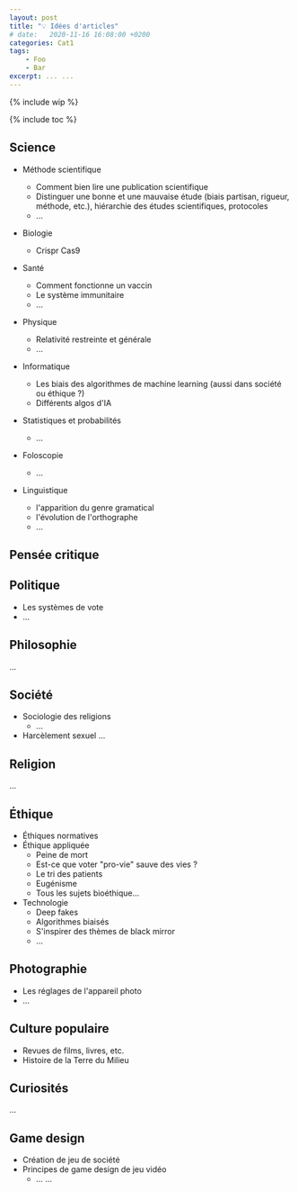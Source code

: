 ```yaml
---
layout: post
title: "💡 Idées d'articles"
# date:   2020-11-16 16:08:00 +0200
categories: Cat1
tags:
    - Foo
    - Bar
excerpt: ... ...
---
```


{% include wip %}

{% include toc %}

## Science

* Méthode scientifique
  * Comment bien lire une publication scientifique
  * Distinguer une bonne et une mauvaise étude (biais partisan, rigueur, méthode, etc.), hiérarchie des études scientifiques, protocoles
  * ...

* Biologie
  * Crispr Cas9

* Santé
  * Comment fonctionne un vaccin
  * Le système immunitaire
  * ...

* Physique
  * Relativité restreinte et générale
  * ...

* Informatique
  * Les biais des algorithmes de machine learning (aussi dans société ou éthique ?)
  * Différents algos d'IA

* Statistiques et probabilités
  * ...

* Foloscopie
  * ...

* Linguistique
  * l'apparition du genre gramatical
  * l'évolution de l'orthographe
  * ...

## Pensée critique

## Politique

* Les systèmes de vote
* ...

## Philosophie

...

## Société

* Sociologie des religions
  * ...
* Harcèlement sexuel
...

## Religion

...

## Éthique

* Éthiques normatives
* Éthique appliquée
  * Peine de mort
  * Est-ce que voter "pro-vie" sauve des vies ?
  * Le tri des patients
  * Eugénisme
  * Tous les sujets bioéthique...
* Technologie
  * Deep fakes
  * Algorithmes biaisés
  * S'inspirer des thèmes de black mirror
  * ...

## Photographie

* Les réglages de l'appareil photo
* ...

## Culture populaire

* Revues de films, livres, etc.
* Histoire de la Terre du Milieu

## Curiosités

...

## Game design

* Création de jeu de société
* Principes de game design de jeu vidéo
  * ...
...
